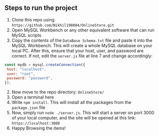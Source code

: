 ## Steps to run the project

1. Clone this repo using `https://github.com/Nikhil190804/OnlineStore.git`
2. Open MySQL Workbench or any other equivalent software that can run MySQL scripts
3. Copy the contents of the `DataBase Schema.txt` file and paste it into the MySQL Workbench. This will create a whole MySQL database on your local PC. After this, ensure that your host, user, and password are correct. If not, edit the `server.js` file at line 7 and change accordingly:

```js
const mydb = mysql.createConnection({
 host: "localhost",
 user: "root",
 password: "password",
});
```
2. Now move to the repo directory: `OnlineStore/`
3. Open a terminal here
4. Write `npm install`. This will install all the packages from the `package.json` file
5. Now, simply run `node ./server.js`. This will start a server on port 3000 of your local computer, and the site will be opened at this link: `https://localhost:3000`
6. Happy Browsing the items!
